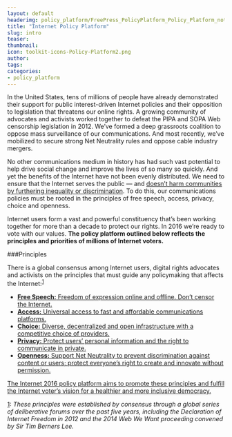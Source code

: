 ```yaml
---
layout: default
headerimg: policy_platform/FreePress_PolicyPlatform_Policy_Platform_notext.png
title: "Internet Policy Platform"
slug: intro
teaser:
thumbnail:
icon: toolkit-icons-Policy-Platform2.png
author:
tags:
categories:
- policy_platform
---
```

In the United States, tens of millions of people have already demonstrated their support for public interest-driven Internet policies and their opposition to legislation that threatens our online rights. A growing community of advocates and activists worked together to defeat the PIPA and SOPA Web censorship legislation in 2012. We’ve formed a deep grassroots coalition to oppose mass surveillance of our communications. And most recently, we’ve mobilized to secure strong Net Neutrality rules and oppose cable industry mergers. 

No other communications medium in history has had such vast potential to help drive social change and improve the lives of so many so quickly. And yet the benefits of the Internet have not been evenly distributed. We need to ensure that the Internet serves the public — and [doesn’t harm communities by furthering inequality or discrimination](http://centerformediajustice.org/digital-culture-shift-from-scale-to-power/). To do this, our communications policies must be rooted in the principles of free speech, access, privacy, choice and openness.  

Internet users form a vast and powerful constituency that’s been working together for more than a decade to protect our rights. In 2016 we’re ready to vote with our values. **The policy platform outlined below reflects the principles and priorities of millions of Internet voters.**

###Principles

There is a global consensus among Internet users, digital rights advocates and activists on the principles that must guide any policymaking that affects the Internet:<sup><a href="#1">1<sup>

 * **Free Speech:** Freedom of expression online and offline. Don’t censor the Internet.
 * **Access:** Universal access to fast and affordable communications platforms.
 * **Choice:** Diverse, decentralized and open infrastructure with a competitive choice of providers.
 * **Privacy:** Protect users’ personal information and the right to communicate in private.
 * **Openness:** Support Net Neutrality to prevent discrimination against content or users; protect everyone’s right to create and innovate without permission.

The Internet 2016 policy platform aims to promote these principles and fulfill the Internet voter’s vision for a healthier and more inclusive democracy.

<a href=1>1</a>: *These principles were established by consensus through a global series of deliberative forums over the past five years, including the Declaration of Internet Freedom in 2012 and the 2014 Web We Want proceeding convened by Sir Tim Berners Lee.*
